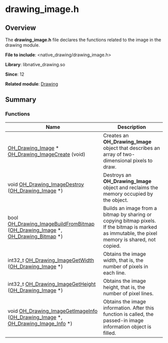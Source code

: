 # drawing_image.h


## Overview

The **drawing_image.h** file declares the functions related to the image in the drawing module.

**File to include**: &lt;native_drawing/drawing_image.h&gt;

**Library**: libnative_drawing.so

**Since**: 12

**Related module**: [Drawing](_drawing.md)


## Summary


### Functions

| Name| Description|
| -------- | -------- |
| [OH_Drawing_Image](_drawing.md#oh_drawing_image) \* [OH_Drawing_ImageCreate](_drawing.md#oh_drawing_imagecreate) (void) | Creates an **OH_Drawing_Image** object that describes an array of two-dimensional pixels to draw.|
| void [OH_Drawing_ImageDestroy](_drawing.md#oh_drawing_imagedestroy) ([OH_Drawing_Image](_drawing.md#oh_drawing_image) \*) | Destroys an **OH_Drawing_Image** object and reclaims the memory occupied by the object.|
| bool [OH_Drawing_ImageBuildFromBitmap](_drawing.md#oh_drawing_imagebuildfrombitmap) ([OH_Drawing_Image](_drawing.md#oh_drawing_image) \*, [OH_Drawing_Bitmap](_drawing.md#oh_drawing_bitmap) \*) | Builds an image from a bitmap by sharing or copying bitmap pixels. If the bitmap is marked as immutable, the pixel memory is shared, not copied.|
| int32_t [OH_Drawing_ImageGetWidth](_drawing.md#oh_drawing_imagegetwidth) ([OH_Drawing_Image](_drawing.md#oh_drawing_image) \*) | Obtains the image width, that is, the number of pixels in each line.|
| int32_t [OH_Drawing_ImageGetHeight](_drawing.md#oh_drawing_imagegetheight) ([OH_Drawing_Image](_drawing.md#oh_drawing_image) \*) | Obtains the image height, that is, the number of pixel lines.|
| void [OH_Drawing_ImageGetImageInfo](_drawing.md#oh_drawing_imagegetimageinfo) ([OH_Drawing_Image](_drawing.md#oh_drawing_image) \*, [OH_Drawing_Image_Info](_o_h___drawing___image___info.md) \*) | Obtains the image information. After this function is called, the passed-in image information object is filled.|
